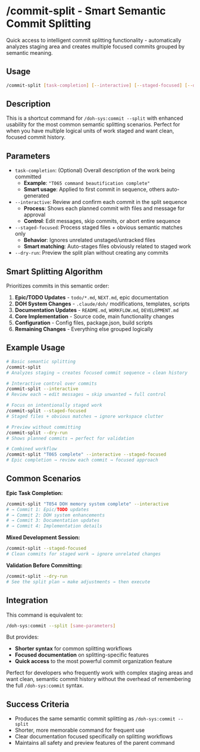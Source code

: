 # /commit-split - Smart Semantic Commit Splitting

Quick access to intelligent commit splitting functionality - automatically analyzes staging area and creates multiple focused commits grouped by semantic meaning.

## Usage

```bash
/commit-split [task-completion] [--interactive] [--staged-focused] [--dry-run]
```

## Description

This is a shortcut command for `/doh-sys:commit --split` with enhanced usability for the most common semantic splitting scenarios. Perfect for when you have multiple logical units of work staged and want clean, focused commit history.

## Parameters

- `task-completion`: (Optional) Overall description of the work being committed
  - **Example**: `"T065 command beautification complete"`
  - **Smart usage**: Applied to first commit in sequence, others auto-generated
- `--interactive`: Review and confirm each commit in the split sequence
  - **Process**: Shows each planned commit with files and message for approval
  - **Control**: Edit messages, skip commits, or abort entire sequence
- `--staged-focused`: Process staged files + obvious semantic matches only
  - **Behavior**: Ignores unrelated unstaged/untracked files
  - **Smart matching**: Auto-stages files obviously related to staged work
- `--dry-run`: Preview the split plan without creating any commits

## Smart Splitting Algorithm

Prioritizes commits in this semantic order:

1. **Epic/TODO Updates** - `todo/*.md`, `NEXT.md`, epic documentation
2. **DOH System Changes** - `.claude/doh/` modifications, templates, scripts  
3. **Documentation Updates** - `README.md`, `WORKFLOW.md`, `DEVELOPMENT.md`
4. **Core Implementation** - Source code, main functionality changes
5. **Configuration** - Config files, package.json, build scripts
6. **Remaining Changes** - Everything else grouped logically

## Example Usage

```bash
# Basic semantic splitting
/commit-split
# Analyzes staging → creates focused commit sequence → clean history

# Interactive control over commits
/commit-split --interactive
# Review each → edit messages → skip unwanted → full control

# Focus on intentionally staged work
/commit-split --staged-focused  
# Staged files + obvious matches → ignore workspace clutter

# Preview without committing
/commit-split --dry-run
# Shows planned commits → perfect for validation

# Combined workflow
/commit-split "T065 complete" --interactive --staged-focused
# Epic completion → review each commit → focused approach
```

## Common Scenarios

**Epic Task Completion:**
```bash
/commit-split "T054 DOH memory system complete" --interactive
# → Commit 1: Epic/TODO updates
# → Commit 2: DOH system enhancements  
# → Commit 3: Documentation updates
# → Commit 4: Implementation details
```

**Mixed Development Session:**
```bash
/commit-split --staged-focused
# Clean commits for staged work → ignore unrelated changes
```

**Validation Before Committing:**
```bash
/commit-split --dry-run
# See the split plan → make adjustments → then execute
```

## Integration

This command is equivalent to:
```bash
/doh-sys:commit --split [same-parameters]
```

But provides:
- **Shorter syntax** for common splitting workflows
- **Focused documentation** on splitting-specific features
- **Quick access** to the most powerful commit organization feature

Perfect for developers who frequently work with complex staging areas and want clean, semantic commit history without the overhead of remembering the full `/doh-sys:commit` syntax.

## Success Criteria

- Produces the same semantic commit splitting as `/doh-sys:commit --split`
- Shorter, more memorable command for frequent use
- Clear documentation focused specifically on splitting workflows
- Maintains all safety and preview features of the parent command